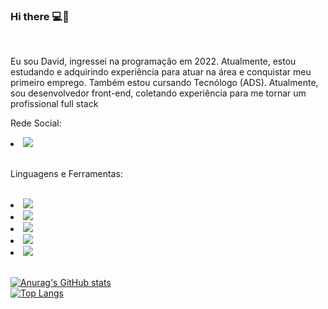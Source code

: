 ### Hi there 💻📝
<br>
<p>Eu sou David, ingressei na programação em 2022. Atualmente, estou estudando e adquirindo experiência para atuar na área e conquistar meu primeiro emprego. Também estou cursando Tecnólogo (ADS). Atualmente, sou desenvolvedor front-end, coletando experiência para me tornar um profissional full stack</p>
<P>Rede Social: </P><li><a href="https://www.linkedin.com/in/david-santana-developer"/><img src="https://img.shields.io/badge/LinkedIn-0077B5?style=for-the-badge&logo=linkedin&logoColor=white"/></a></li>
<br>

<p>Linguagens e Ferramentas: </p>
<br>
<li><img src="https://img.shields.io/badge/HTML5-E34F26?style=for-the-badge&logo=html5&logoColor=white"/></li>
<li><img src="https://img.shields.io/badge/CSS3-1572B6?style=for-the-badge&logo=css3&logoColor=white"/></li>
<li><img src="https://img.shields.io/badge/JavaScript-F7DF1E?style=for-the-badge&logo=javascript&logoColor=black"</li>
<li><img src="https://img.shields.io/badge/Node.js-43853D?style=for-the-badge&logo=node.js&logoColor=white"</li>
<li><img src="https://img.shields.io/badge/TypeScript-007ACC?style=for-the-badge&logo=typescript&logoColor=white"</li>
  
<br>
<br>
  
[![Anurag's GitHub stats](https://github-readme-stats.vercel.app/api?username=Dev-David14)](https://github.com/anuraghazra/github-readme-stats)
<br>
[![Top Langs](https://github-readme-stats.vercel.app/api/top-langs/?username=Dev-David14)](https://github.com/anuraghazra/github-readme-stats)

